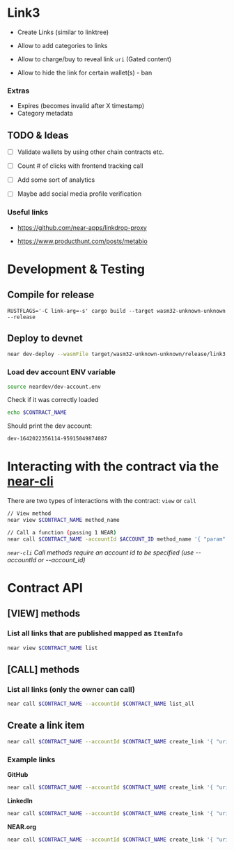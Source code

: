 # Link3

- Create Links (similar to linktree)

- Allow to add categories to links

- Allow to charge/buy to reveal link `uri` (Gated content)

- Allow to hide the link for certain wallet(s) - ban

### Extras
- Expires (becomes invalid after X timestamp)
- Category metadata

## TODO & Ideas
- [ ] Validate wallets by using other chain contracts etc.
- [ ] Count # of clicks with frontend tracking call
- [ ] Add some sort of analytics
- [ ] Maybe add social media profile verification 


### Useful links
- https://github.com/near-apps/linkdrop-proxy
  
- https://www.producthunt.com/posts/metabio

# Development & Testing

## Compile for release
```
RUSTFLAGS='-C link-arg=-s' cargo build --target wasm32-unknown-unknown --release
```
## Deploy to devnet
```bash
near dev-deploy --wasmFile target/wasm32-unknown-unknown/release/link3.wasm --initFunction new --initArgs '{"title": "My first Link3", "description": "Wow such description much detail", "image_uri": "https://cryptomonday.de/uploads/2021/10/7a97kbmm-300x185.jpg" }' --initDeposit 1
````

### Load dev account ENV variable
```bash
source neardev/dev-account.env
```

Check if it was correctly loaded
```bash
echo $CONTRACT_NAME
```

Should print the dev account:
```bash
dev-1642022356114-95915049874087
````

# Interacting with the contract via the [near-cli](https://github.com/near/near-cli)
There are two types of interactions with the contract: `view` or `call` 

```bash
// View method
near view $CONTRACT_NAME method_name

// Call a function (passing 1 NEAR)
near call $CONTRACT_NAME -accountId $ACCOUNT_ID method_name '{ "param": "value" }' --amount 1
```
_`near-cli` Call methods require an account id to be specified (use --accountId or --account_id)_

# Contract API

## [VIEW] methods
### List all links that are published mapped as `ItemInfo`
```bash
near view $CONTRACT_NAME list
```

## [CALL] methods

### List all links (only the owner can call)
```bash
near call $CONTRACT_NAME --accountId $CONTRACT_NAME list_all
```

## Create a link item

```bash
near call $CONTRACT_NAME --accountId $CONTRACT_NAME create_link '{ "uri": "URI", "title": "TITLE", "description":"DESCRIPTION", "image_uri": "IMAGE_URL", "is_published" : true|false }'
```

### Example links

**GitHub**
```bash
near call $CONTRACT_NAME --accountId $CONTRACT_NAME create_link '{ "uri": "https://github.com/joaquimley", "title": "GitHub", "description":"My GitHub profile page", "image_uri": "https://github.githubassets.com/images/modules/logos_page/Octocat.png", "is_published" : true }'
```

**LinkedIn**
```bash
near call $CONTRACT_NAME --accountId $CONTRACT_NAME create_link '{ "uri": "https://linkedin.com/in/joaquimley", "title": "LinkedIn", "description":"My premium linkedin page", "image_uri": "https://cdn-icons-png.flaticon.com/512/174/174857.png", "is_published":true  }'
```

**NEAR.org**
```bash
near call $CONTRACT_NAME --accountId $CONTRACT_NAME create_link '{ "uri": "https://near.org", "title": "NEAR", "description":"NEAR is on a mission to empower everyone to take back control of their money, their data, and their identity.", "image_uri": "https://research.binance.com/static/images/projects/near-protocol/logo.png", "is_published" : true }'
```
